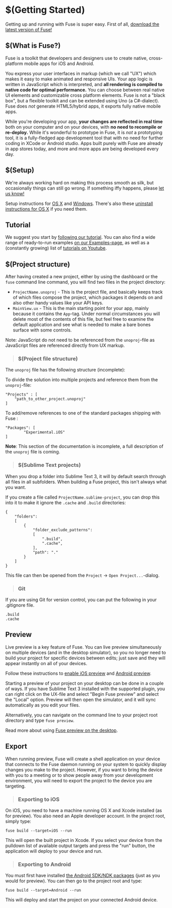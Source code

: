 <documentProperties pageTitle="Learn Fuse" />

# $(Getting Started)

Getting up and running with Fuse is super easy. First of all, [download the latest version of Fuse!](https://www.fusetools.com/downloads)

## $(What is Fuse?)

Fuse is a toolkit that developers and designers use to create native, cross-platform mobile apps for iOS and Android.

You express your user interfaces in markup (which we call "UX") which makes it easy to make animated and responsive UIs. Your app logic is written in JavaScript which is interpreted, and **all rendering is compiled to native code for optimal performance.** You can choose between real native UI elements and customizable cross platform elements. Fuse is not a "black box", but a flexible toolkit and can be extended using Uno (a C#-dialect). Fuse does _not_ generate HTML5/hybrid apps, it exports fully native mobile apps.

While you're developing your app, **your changes are reflected in real time** both on your computer and on your devices, with **no need to recompile or re-deploy.** While it's wonderful to prototype in Fuse, it is _not_ a prototyping tool, it is a fully-fledged app development tool that with no need for further coding in XCode or Android studio. Apps built purely with Fuse are already in app stores today, and more and more apps are being developed every day.

## $(Setup)

We're always working hard on making this process smooth as silk, but occasionally things can still go wrong. If something iffy happens, please [let us know!](https://www.fusetools.com/contact)

Setup instructions for [OS X](https://www.fusetools.com/developers/guides/setup/install-osx) and [Windows](https://www.fusetools.com/developers/guides/setup/install-win). There's also these [uninstall instructions for OS X](https://gist.github.com/Tapped/daa78c08882f33b0c7c3) if you need them.

## Tutorial

We suggest you start by [following our tutorial](https://www.fusetools.com/developers/guides/tutorial). You can also find a wide range of ready-to-run examples [on our Examples-page](https://www.fusetools.com/examples), as well as a (constantly growing) list of [tutorials on Youtube](https://www.youtube.com/playlist?list=PLdlqWm6b-XALJgM3fGa4q95Yipsgb8Q1o).

## $(Project structure)

After having created a new project, either by using the dashboard or the `fuse` command line command, you will find two files in the project directory:

- `ProjectName.unoproj` - This is the project file, and basically keeps track of which files compose the project, which packages it depends on and also other handy values like your API keys.
- `MainView.ux` - This is the main starting point for your app, mainly because it contains the `App`-tag. Under normal circumstances you will delete most of the contents of this file, but feel free to examine the default application and see what is needed to make a bare bones surface with some controls.

Note: JavaScript do not need to be referenced from the `unoproj`-file as JavaScript files are referenced directly from UX markup.

> ### $(Project file structure)

The `unoproj` file has the following structure (incomplete):

To divide the solution into multiple projects and reference them from the `unoproj`-file:

```
"Projects" : [
	"path_to_other_project.unoproj"
]
```

To add/remove references to one of the standard packages shipping with Fuse :

```
"Packages": [
        "Experimental.iOS"
]
```

__Note__: This section of the documentation is incomplete, a full description of the `unoproj` file is coming.



> ### $(Sublime Text projects)

When you drop a folder into Sublime Text 3, it will by default search through all files in all subfolders. When building a Fuse project, this isn't always what you want.

If you create a file called `ProjectName.sublime-project`, you can drop this into it to make it ignore the `.cache` and `.build` directories:

```
{
	"folders":
	[
		{
			"folder_exclude_patterns":
			[
				".build",
				".cache",
			],
			"path": "."
		}
	]
}
```

This file can then be opened from the `Project` -> `Open Project...`-dialog.

> ### Git

If you are using Git for version control, you can put the following in your .gitignore file.

	.build
	.cache

## Preview

Live preview is a key feature of Fuse. You can live preview simultaneously on multiple devices (and in the desktop simulator), so you no longer need to build your project for specific devices between edits; just save and they will appear instantly on all of your devices.

Follow these instructions to [enable iOS preview](https://www.fusetools.com/developers/guides/previewandexport/devicepreview) and [Android preview](https://www.fusetools.com/developers/guides/previewandexport/devicepreview).

Starting a preview of your project on your desktop can be done in a couple of ways. If you have Sublime Text 3 installed with the supported plugin, you can right click on the UX-file and select "Begin Fuse preview" and select the "Local" option. Preview will then open the simulator, and it will sync automatically as you edit your files.

Alternatively, you can navigate on the command line to your project root directory and type `fuse preview`.

Read more about using [Fuse preview on the desktop](https://www.fusetools.com/developers/guides/previewandexport/toolpreview).

## Export

When running preview, Fuse will create a shell application on your device that connects to the Fuse daemon running on your system to quickly display changes you make to the project. However, if you want to bring the device with you to a meeting or to show people away from your development environment, you will need to export the project to the device you are targeting.

> ### Exporting to iOS

On iOS, you need to have a machine running OS X and Xcode installed (as for preview). You also need an Apple developer account. In the project root, simply type:

`fuse build --target=iOS --run`

This will open the built project in Xcode. If you select your device from the pulldown list of available output targets and press the "run" button, the application will deploy to your device and run.

> ### Exporting to Android

You must first have installed [the Android SDK/NDK packages](https://www.fusetools.com/learn/guides/preview-and-export-android) (just as you would for preview). You can then go to the project root and type:

`fuse build --target=Android --run`

This will deploy and start the project on your connected Android device.
